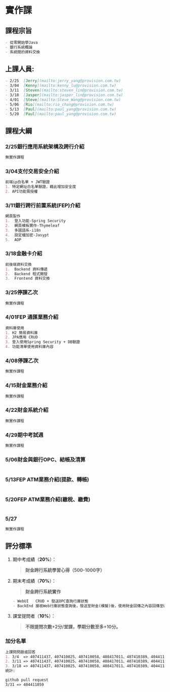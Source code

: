 # 實作課 
##  課程宗旨
```markdown
- 從零開始學Java
- 銀行系統概論
- 系統間的資料交換
```
##  上課人員:
```markdown
- 2/25  [Jerry](mailto:jerry_yang@provision.com.tw)
- 3/04  [Kenny](mailto:kenny_lu@provision.com.tw)
- 3/11  [Steven](mailto:steven_lin@provision.com.tw)
- 3/18  [Jasper](mailto:jasper_lin@provision.com.tw)
- 4/01  [Steve](mailto:Steve_Wang@provision.com.tw)
- 5/06  [Rio](mailto:rio_chang@provision.com.tw)
- 5/13  [Paul](mailto:paul_yang@provision.com.tw)
- 5/20  [Paul](mailto:paul_yang@provision.com.tw)
```
##  課程大綱
### **2/25**銀行應用系統架構及跨行介紹
```markdown
無實作課程
```
### **3/04**支付交易安全介紹
```markdown
前端ip白名單 + JWT驗證 
1. 特定網址白名單驗證，藉此增加安全度 
2. API功能需授權  
```
### **3/11**銀行跨行前置系統(FEP)介紹
```markdown
網頁製作
1.  登入功能-Spring Security
2.  網頁模板實作-Thymeleaf
3.  多國語系-i18n
4.  設定檔加密-Jasypt
5.  AOP
```
### **3/18**金融卡介紹
```markdown
前後端資料交換
1.  Backend 資料傳遞
2.  Backend 程式開發
3.  Frontend 資料交換
```
### **3/25**停課乙次
```markdown
無實作課程
```
### **4/01**FEP 通匯業務介紹
```markdown
資料庫使用
1. H2 簡易資料庫
2. JPA應用 CRUD
3. 登入使用Spring Security + DB驗證
4. 功能清單使用資料庫內容
```
### **4/08**停課乙次
```markdown
無實作課程
```
### **4/15**財金業務介紹
```markdown
無實作課程
```
### **4/22**財金系統介紹
```markdown
無實作課程
```
### **4/29**期中考試週
```markdown
無實作課程
```
### **5/06**財金與銀行OPC、結帳及清算
```markdown

```
### **5/13**FEP ATM業務介紹(提款、轉帳)
```markdown

```
### **5/20**FEP ATM業務介紹(繳稅、繳費)
```markdown

```
### **5/27**
```markdown
無實作課程
```

##  評分標準
1. 期中考成績（__20%__）：
   >**財金跨行系統學習心得（500-1000字）**
2. 期末考成績（__70%__）：
   >**財金跨行系統實作**
    ```markdown
   - WebUI   CRUD + 發送OPC查詢行庫狀態
   - BackEnd 接收Web行庫狀態查詢後，發送至財金(模擬)後，使用財金回傳之內容回傳至UI上顯示
    ```
3. 課堂提問者（__10%__）：
   >**不限提問次數+2分/堂課，學期分數至多+10分。**

### **加分名單**
```markdown
上課問問題或回答
1. 3/4  => 407411437、407410025、407410058、408417011、407410389、404411059、407411049
2. 3/11 => 407411437、407410025、407410058、408417011、407410389、404411059、407411049
3. 3/18 => 407411437、407410025、407410058、408417011、407410389、404411059、407411049、408418126
統計: 

github pull request 
3/31 => 404411059 
```



